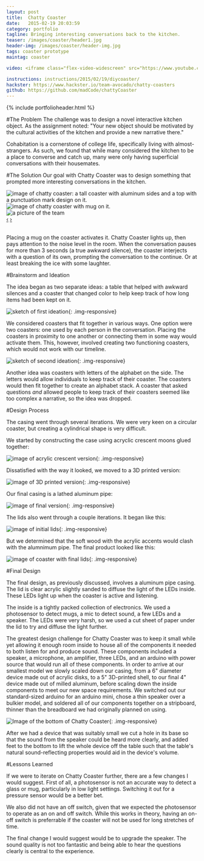 ```yaml
---
layout: post
title:  Chatty Coaster
date:   2015-02-19 20:03:59
category: portfolio
tagline: Bringing interesting conversations back to the kitchen.
teaser: /images/coaster/header1.jpg
header-img: /images/coaster/header-img.jpg
tags: coaster prototype
maintag: coaster

video: <iframe class="flex-video-widescreen" src="https://www.youtube.com/embed/TRWMHCnoQ3U" frameborder="0"></iframe>

instructions: instructions/2015/02/19/diycoaster/
hackster: https://www.hackster.io/team-avocado/chatty-coasters
github: https://github.com/madCode/chattyCoaster
---
```

{% include portfolioheader.html %}

#The Problem
The challenge was to design a novel interactive kitchen object. As the assignment noted: "Your new object should be motivated by the cultural activities of the kitchen and provide a new narrative there."

Cohabitation is a cornerstone of college life, specifically living with almost-strangers. As such, we found that while many considered the kitchen to be a place to converse and catch up, many were only having superficial conversations with their housemates.

#The Solution
Our goal with Chatty Coaster was to design something that prompted more interesting conversations in the kitchen.

<div id="finalProductCarousel" class="carousel slide">
  <!-- Carousel items -->
  <div class="carousel-inner">
    <div class="active item"><img src="/images/coaster/header1.jpg" class=".img-responsive" alt="image of chatty coaster: a tall coaster with aluminum sides and a top with a punctuation mark design on it."></div>
    <div class="item"><img src="/images/coaster/header2.jpg" class=".img-responsive" alt="image of chatty coaster with mug on it."></div>
    <div class="item"><img src="/images/coaster/team.jpg" class=".img-responsive" alt="a picture of the team"></div>
  </div>
  <!-- Carousel nav -->  
  <a class="carousel-control left" href="#finalProductCarousel" data-slide="prev">‹</a>
  <a class="carousel-control right" href="#finalProductCarousel" data-slide="next">›</a>
</div>
<br/>

Placing a mug on the coaster activates it. Chatty Coaster lights up, then pays attention to the noise level in the room. When the conversation pauses for more than 3 seconds (a true awkward silence), the coaster interjects with a question of its own, prompting the conversation to the continue. Or at least breaking the ice with some laughter.

#Brainstorm and Ideation

The idea began as two separate ideas: a table that helped with awkward silences and a coaster that changed color to help keep track of how long items had been kept on it.

![sketch of first ideation](/images/coaster/ideation1.jpg){: .img-responsive}

We considered coasters that fit together in various ways. One option were two coasters: one used by each person in the conversation. Placing the coasters in proximity to one another or connecting them in some way would activate them. This, however, involved creating two functioning coasters, which would not work with our timeline.

![sketch of second ideation](/images/coaster/ideation2.jpg){: .img-responsive}

Another idea was coasters with letters of the alphabet on the side. The letters would allow individuals to keep track of their coaster. The coasters would then fit together to create an alphabet stack. A coaster that asked questions <i>and</i> allowed people to keep track of their coasters seemed like too complex a narrative, so the idea was dropped.

#Design Process

The casing went through several iterations. We were very keen on a circular coaster, but creating a cylindrical shape is very difficult.

We started by constructing the case using acryclic crescent moons glued together:

![image of acrylic crescent version](/images/coaster/process1.jpg){: .img-responsive}

Dissatisfied with the way it looked, we moved to a 3D printed version:

![image of 3D printed version](/images/coaster/process3.jpg){: .img-responsive}

Our final casing is a lathed aluminum pipe:

![image of final version](/images/coaster/process5.jpg){: .img-responsive}

The lids also went through a couple iterations. It began like this:

![image of initial lids](/images/coaster/coastertest2.jpg){: .img-responsive}

But we determined that the soft wood with the acrylic accents would clash with the alumnimum pipe. The final product looked like this:

![image of coaster with final lids](/images/coaster/header1.jpg){: .img-responsive}

#Final Design

The final design, as previously discussed, involves a aluminum pipe casing. The lid is clear acrylic slightly sanded to diffuse the light of the LEDs inside. These LEDs light up when the coaster is active and listening.

The inside is a tightly packed collection of electronics. We used a photosensor to detect mugs, a mic to detect sound, a few LEDs and a speaker. The LEDs were very harsh, so we used a cut sheet of paper under the lid to try and diffuse the light further.

The greatest design challenge for Chatty Coaster was to keep it small while yet allowing it enough room inside to house all of the components it needed to both listen for and produce sound. These components included a speaker, a microphone, an amplifier, three LEDs, and an arduino with power source that would run all of these components. In order to arrive at our smallest model we slowly scaled down our casing, from a 6" diameter device made out of acrylic disks, to a 5" 3D-printed shell, to our final 4" device made out of milled aluminum, before scaling down the inside components to meet our new space requirements. We switched out our standard-sized arduino for an arduino mini, chose a thin speaker over a bulkier model, and soldered all of our components together on a stripboard, thinner than the breadboard we had originally planned on using.

![Image of the bottom of Chatty Coaster](/images/coaster/finalcasing2.jpg){: .img-responsive}

After we had a device that was suitably small we cut a hole in its base so that the sound from the speaker could be heard more clearly, and added feet to the bottom to lift the whole device off the table such that the table's natural sound-reflecting properties would aid in the device's volume.

#Lessons Learned

If we were to iterate on Chatty Coaster further, there are a few changes I would suggest. First of all, a photosensor is not an accurate way to detect a glass or mug, particularly in low light settings. Switching it out for a pressure sensor would be a better bet.

We also did not have an off switch, given that we expected the photosensor to operate as an on and off switch. While this works in theory, having an on-off switch is preferrable if the coaster will not be used for long stretches of time.

The final change I would suggest would be to upgrade the speaker. The sound quality is not too fantastic and being able to hear the questions clearly is central to the experience.



